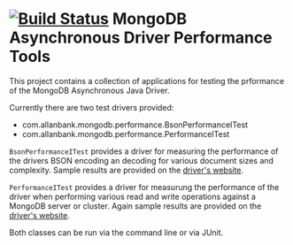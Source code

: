 [![Build Status](https://travis-ci.org/allanbank/mongodb-async-performance.svg?branch=master)](https://travis-ci.org/allanbank/mongodb-async-performance)
MongoDB Asynchronous Driver Performance Tools
=============================================

This project contains a collection of applications for testing the prformance of the 
MongoDB Asynchronous Java Driver.

Currently there are two test drivers provided:

* com.allanbank.mongodb.performance.BsonPerformanceITest
* com.allanbank.mongodb.performance.PerformanceITest

`BsonPerformanceITest` provides a driver for measuring the performance of the
drivers BSON encoding an decoding for various document sizes and complexity. Sample 
results are provided on the [driver's website][1].

`PerformanceITest` provides a driver for measurung the performance of the driver when performing
various read and write operations against a MongoDB server or cluster. Again sample results are 
provided on the [driver's website][2].

Both classes can be run via the command line or via JUnit.


[1]: http://www.allanbank.com/mongodb-async-driver/performance/bson_performance.html
[2]: http://www.allanbank.com/mongodb-async-driver/performance/performance.html
